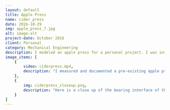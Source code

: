```yaml
---
layout: default
title: Apple Press
name: cider_press
date: 2016-10-29
img: apple_press_7.jpg
alt: image-alt
project-date: October 2016
client: Personal
category: Mechanical Engineering
description: I modeled an apple press for a personal project. I was inspired to model this apple press after making apple cider with relatives.
image_items: [
    {
        video: ciderpress.mp4,
        description: "I measured and documented a pre-existing apple press to replicate in Solidworks, so I can build one in the future. It is made primarily out of wood and aluminum extrusions."
    },
    {
        img: ciderpress_closeup.png,
        description: "Here is a close up of the bearing interface of the press, where the user cranks the disc at the top of the threaded rod, to push the pressing plate down on the apple pulp, to extract the juice."
    }    
]
---
```

